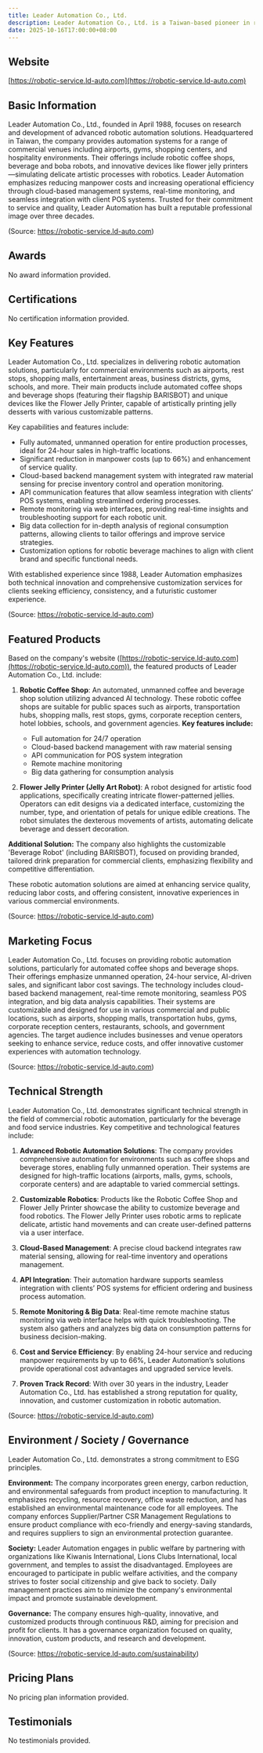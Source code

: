 ```yaml
---
title: Leader Automation Co., Ltd.
description: Leader Automation Co., Ltd. is a Taiwan-based pioneer in robotic automation solutions, specializing in automated coffee shops, boba machines, and customized robotic systems for commercial spaces. With over 30 years of experience, the company delivers innovative unmanned operation technology, AI-driven products, and backend cloud management to optimize service quality and operational efficiency across airports, shopping malls, gyms, hotels, and more.
date: 2025-10-16T17:00:00+08:00
---
```


## Website

[https://robotic-service.ld-auto.com](https://robotic-service.ld-auto.com)

## Basic Information

Leader Automation Co., Ltd., founded in April 1988, focuses on research and development of advanced robotic automation solutions. Headquartered in Taiwan, the company provides automation systems for a range of commercial venues including airports, gyms, shopping centers, and hospitality environments. Their offerings include robotic coffee shops, beverage and boba robots, and innovative devices like flower jelly printers—simulating delicate artistic processes with robotics. Leader Automation emphasizes reducing manpower costs and increasing operational efficiency through cloud-based management systems, real-time monitoring, and seamless integration with client POS systems. Trusted for their commitment to service and quality, Leader Automation has built a reputable professional image over three decades.

(Source: https://robotic-service.ld-auto.com)

## Awards

No award information provided.

## Certifications

No certification information provided.

## Key Features

Leader Automation Co., Ltd. specializes in delivering robotic automation solutions, particularly for commercial environments such as airports, rest stops, shopping malls, entertainment areas, business districts, gyms, schools, and more. Their main products include automated coffee shops and beverage shops (featuring their flagship BARISBOT) and unique devices like the Flower Jelly Printer, capable of artistically printing jelly desserts with various customizable patterns.

Key capabilities and features include:

- Fully automated, unmanned operation for entire production processes, ideal for 24-hour sales in high-traffic locations.
- Significant reduction in manpower costs (up to 66%) and enhancement of service quality.
- Cloud-based backend management system with integrated raw material sensing for precise inventory control and operation monitoring.
- API communication features that allow seamless integration with clients’ POS systems, enabling streamlined ordering processes.
- Remote monitoring via web interfaces, providing real-time insights and troubleshooting support for each robotic unit.
- Big data collection for in-depth analysis of regional consumption patterns, allowing clients to tailor offerings and improve service strategies.
- Customization options for robotic beverage machines to align with client brand and specific functional needs.

With established experience since 1988, Leader Automation emphasizes both technical innovation and comprehensive customization services for clients seeking efficiency, consistency, and a futuristic customer experience.

(Source: https://robotic-service.ld-auto.com)

## Featured Products

Based on the company's website ([https://robotic-service.ld-auto.com](https://robotic-service.ld-auto.com)), the featured products of Leader Automation Co., Ltd. include:

1. **Robotic Coffee Shop**: An automated, unmanned coffee and beverage shop solution utilizing advanced AI technology. These robotic coffee shops are suitable for public spaces such as airports, transportation hubs, shopping malls, rest stops, gyms, corporate reception centers, hotel lobbies, schools, and government agencies.
   **Key features include:**
   - Full automation for 24/7 operation
   - Cloud-based backend management with raw material sensing
   - API communication for POS system integration
   - Remote machine monitoring
   - Big data gathering for consumption analysis

2. **Flower Jelly Printer (Jelly Art Robot)**: A robot designed for artistic food applications, specifically creating intricate flower-patterned jellies. Operators can edit designs via a dedicated interface, customizing the number, type, and orientation of petals for unique edible creations. The robot simulates the dexterous movements of artists, automating delicate beverage and dessert decoration.

**Additional Solution:** The company also highlights the customizable 'Beverage Robot' (including BARISBOT), focused on providing branded, tailored drink preparation for commercial clients, emphasizing flexibility and competitive differentiation.

These robotic automation solutions are aimed at enhancing service quality, reducing labor costs, and offering consistent, innovative experiences in various commercial environments.

(Source: https://robotic-service.ld-auto.com)

## Marketing Focus

Leader Automation Co., Ltd. focuses on providing robotic automation solutions, particularly for automated coffee shops and beverage shops. Their offerings emphasize unmanned operation, 24-hour service, AI-driven sales, and significant labor cost savings. The technology includes cloud-based backend management, real-time remote monitoring, seamless POS integration, and big data analysis capabilities. Their systems are customizable and designed for use in various commercial and public locations, such as airports, shopping malls, transportation hubs, gyms, corporate reception centers, restaurants, schools, and government agencies. The target audience includes businesses and venue operators seeking to enhance service, reduce costs, and offer innovative customer experiences with automation technology.

(Source: https://robotic-service.ld-auto.com)

## Technical Strength

Leader Automation Co., Ltd. demonstrates significant technical strength in the field of commercial robotic automation, particularly for the beverage and food service industries. Key competitive and technological features include:

1. **Advanced Robotic Automation Solutions**: The company provides comprehensive automation for environments such as coffee shops and beverage stores, enabling fully unmanned operation. Their systems are designed for high-traffic locations (airports, malls, gyms, schools, corporate centers) and are adaptable to varied commercial settings.

2. **Customizable Robotics**: Products like the Robotic Coffee Shop and Flower Jelly Printer showcase the ability to customize beverage and food robotics. The Flower Jelly Printer uses robotic arms to replicate delicate, artistic hand movements and can create user-defined patterns via a user interface.

3. **Cloud-Based Management**: A precise cloud backend integrates raw material sensing, allowing for real-time inventory and operations management.

4. **API Integration**: Their automation hardware supports seamless integration with clients’ POS systems for efficient ordering and business process automation.

5. **Remote Monitoring & Big Data**: Real-time remote machine status monitoring via web interface helps with quick troubleshooting. The system also gathers and analyzes big data on consumption patterns for business decision-making.

6. **Cost and Service Efficiency**: By enabling 24-hour service and reducing manpower requirements by up to 66%, Leader Automation’s solutions provide operational cost advantages and upgraded service levels.

7. **Proven Track Record**: With over 30 years in the industry, Leader Automation Co., Ltd. has established a strong reputation for quality, innovation, and customer customization in robotic automation.

(Source: https://robotic-service.ld-auto.com)

## Environment / Society / Governance

Leader Automation Co., Ltd. demonstrates a strong commitment to ESG principles.

**Environment:**
The company incorporates green energy, carbon reduction, and environmental safeguards from product inception to manufacturing. It emphasizes recycling, resource recovery, office waste reduction, and has established an environmental maintenance code for all employees. The company enforces Supplier/Partner CSR Management Regulations to ensure product compliance with eco-friendly and energy-saving standards, and requires suppliers to sign an environmental protection guarantee.

**Society:**
Leader Automation engages in public welfare by partnering with organizations like Kiwanis International, Lions Clubs International, local government, and temples to assist the disadvantaged. Employees are encouraged to participate in public welfare activities, and the company strives to foster social citizenship and give back to society. Daily management practices aim to minimize the company's environmental impact and promote sustainable development.

**Governance:**
The company ensures high-quality, innovative, and customized products through continuous R&D, aiming for precision and profit for clients. It has a governance organization focused on quality, innovation, custom products, and research and development.

(Source: https://robotic-service.ld-auto.com/sustainability)

## Pricing Plans

No pricing plan information provided.

## Testimonials

No testimonials provided.
